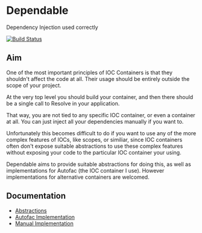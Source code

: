 # Dependable

Dependency Injection used correctly

[![Build Status](https://dev.azure.com/yairhalberstadt/Dependable/_apis/build/status/YairHalberstadt.Dependable?branchName=master)](https://dev.azure.com/yairhalberstadt/Dependable/_build/latest?definitionId=4&branchName=master)

## Aim

One of the most important principles of IOC Containers is that they shouldn't affect the code at all. Their usage should be entirely outside the scope of your project.

At the very top level you should build your container, and then there should be a single call to Resolve in your application.

That way, you are not tied to any specific IOC container, or even a container at all. You can just inject all your dependencies manually if you want to.

Unfortunately this becomes difficult to do if you want to use any of the more complex features of IOCs, like scopes, or similiar, since IOC containers often don't expose suitable abstractions to use these complex features without exposing your code to the particular IOC container your using.

Dependable aims to provide suitable abstractions for doing this, as well as implementations for Autofac (the IOC container I use). However implementations for alternative containers are welcomed.

## Documentation

- [Abstractions](documentation/abstractions.md)
- [Autofac Implementation](documentation/autofac.md)
- [Manual Implementation](documentation/manual.md)
